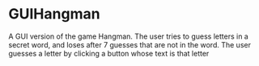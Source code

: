 GUIHangman
==========

A GUI version of the game Hangman. The user tries to guess letters in a secret word, and loses after 7 guesses that are not in the word. The user guesses a letter by clicking a button whose text is that letter
